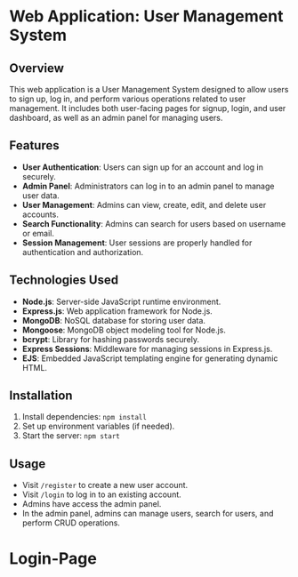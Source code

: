 # Web Application: User Management System

## Overview

This web application is a User Management System designed to allow users to sign up, log in, and perform various operations related to user management. It includes both user-facing pages for signup, login, and user dashboard, as well as an admin panel for managing users.

## Features

- **User Authentication**: Users can sign up for an account and log in securely.
- **Admin Panel**: Administrators can log in to an admin panel to manage user data.
- **User Management**: Admins can view, create, edit, and delete user accounts.
- **Search Functionality**: Admins can search for users based on username or email.
- **Session Management**: User sessions are properly handled for authentication and authorization.

## Technologies Used

- **Node.js**: Server-side JavaScript runtime environment.
- **Express.js**: Web application framework for Node.js.
- **MongoDB**: NoSQL database for storing user data.
- **Mongoose**: MongoDB object modeling tool for Node.js.
- **bcrypt**: Library for hashing passwords securely.
- **Express Sessions**: Middleware for managing sessions in Express.js.
- **EJS**: Embedded JavaScript templating engine for generating dynamic HTML.

## Installation


1. Install dependencies: `npm install`
2. Set up environment variables (if needed).
3. Start the server: `npm start`

## Usage

- Visit `/register` to create a new user account.
- Visit `/login` to log in to an existing account.
- Admins have access the admin panel.
- In the admin panel, admins can manage users, search for users, and perform CRUD operations.
# Login-Page
